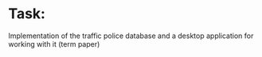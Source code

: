 # Task:
Implementation of the traffic police database and a desktop application for working with it (term paper)
